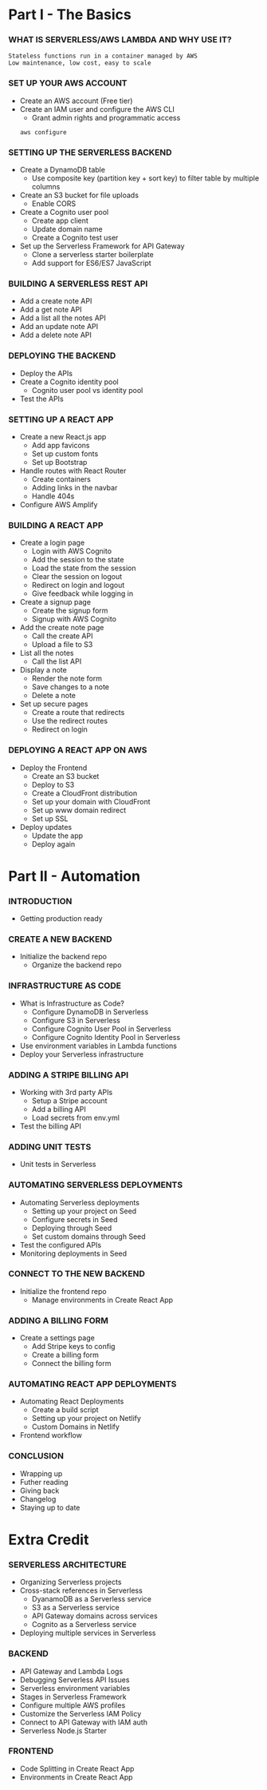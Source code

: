 # Part I - The Basics
### WHAT IS SERVERLESS/AWS LAMBDA AND WHY USE IT?
```
Stateless functions run in a container managed by AWS
Low maintenance, low cost, easy to scale
```

### SET UP YOUR AWS ACCOUNT
  * Create an AWS account (Free tier)
  * Create an IAM user and configure the AWS CLI
    * Grant admin rights and programmatic access
    ```
    aws configure
    ```
### SETTING UP THE SERVERLESS BACKEND
  * Create a DynamoDB table
    * Use composite key (partition key + sort key) to filter table by multiple columns
  * Create an S3 bucket for file uploads
    * Enable CORS
  * Create a Cognito user pool
    * Create app client
    * Update domain name
    * Create a Cognito test user
  * Set up the Serverless Framework for API Gateway
    * Clone a serverless starter boilerplate
    * Add support for ES6/ES7 JavaScript
### BUILDING A SERVERLESS REST API
  * Add a create note API
  * Add a get note API
  * Add a list all the notes API
  * Add an update note API
  * Add a delete note API
### DEPLOYING THE BACKEND
  * Deploy the APIs
  * Create a Cognito identity pool
    * Cognito user pool vs identity pool
  * Test the APIs
### SETTING UP A REACT APP
  * Create a new React.js app
    * Add app favicons
    * Set up custom fonts
    * Set up Bootstrap
  * Handle routes with React Router
    * Create containers
    * Adding links in the navbar
    * Handle 404s
  * Configure AWS Amplify
### BUILDING A REACT APP
  * Create a login page
    * Login with AWS Cognito
    * Add the session to the state
    * Load the state from the session
    * Clear the session on logout
    * Redirect on login and logout
    * Give feedback while logging in
  * Create a signup page
    * Create the signup form
    * Signup with AWS Cognito
  * Add the create note page
    * Call the create API
    * Upload a file to S3
  * List all the notes
    * Call the list API
  * Display a note
    * Render the note form
    * Save changes to a note
    * Delete a note
  * Set up secure pages
    * Create a route that redirects
    * Use the redirect routes
    * Redirect on login
### DEPLOYING A REACT APP ON AWS
  * Deploy the Frontend
    * Create an S3 bucket
    * Deploy to S3
    * Create a CloudFront distribution
    * Set up your domain with CloudFront
    * Set up www domain redirect
    * Set up SSL
  * Deploy updates
    * Update the app
    * Deploy again

# Part II - Automation
### INTRODUCTION
  * Getting production ready
### CREATE A NEW BACKEND
  * Initialize the backend repo
    * Organize the backend repo
### INFRASTRUCTURE AS CODE
  * What is Infrastructure as Code?
    * Configure DynamoDB in Serverless
    * Configure S3 in Serverless
    * Configure Cognito User Pool in Serverless
    * Configure Cognito Identity Pool in Serverless
  * Use environment variables in Lambda functions
  * Deploy your Serverless infrastructure
### ADDING A STRIPE BILLING API
  * Working with 3rd party APIs
    * Setup a Stripe account
    * Add a billing API
    * Load secrets from env.yml
  * Test the billing API
### ADDING UNIT TESTS
  * Unit tests in Serverless
### AUTOMATING SERVERLESS DEPLOYMENTS
  * Automating Serverless deployments
    * Setting up your project on Seed
    * Configure secrets in Seed
    * Deploying through Seed
    * Set custom domains through Seed
  * Test the configured APIs
  * Monitoring deployments in Seed
### CONNECT TO THE NEW BACKEND
  * Initialize the frontend repo
    * Manage environments in Create React App
### ADDING A BILLING FORM
  * Create a settings page
    * Add Stripe keys to config
    * Create a billing form
    * Connect the billing form
### AUTOMATING REACT APP DEPLOYMENTS
  * Automating React Deployments
    * Create a build script
    * Setting up your project on Netlify
    * Custom Domains in Netlify
  * Frontend workflow
### CONCLUSION
  * Wrapping up
  * Futher reading
  * Giving back
  * Changelog
  * Staying up to date

# Extra Credit
### SERVERLESS ARCHITECTURE
  * Organizing Serverless projects
  * Cross-stack references in Serverless
    * DyanamoDB as a Serverless service
    * S3 as a Serverless service
    * API Gateway domains across services
    * Cognito as a Serverless service
  * Deploying multiple services in Serverless
### BACKEND
  * API Gateway and Lambda Logs
  * Debugging Serverless API Issues
  * Serverless environment variables
  * Stages in Serverless Framework
  * Configure multiple AWS profiles
  * Customize the Serverless IAM Policy
  * Connect to API Gateway with IAM auth
  * Serverless Node.js Starter
### FRONTEND
  * Code Splitting in Create React App
  * Environments in Create React App
